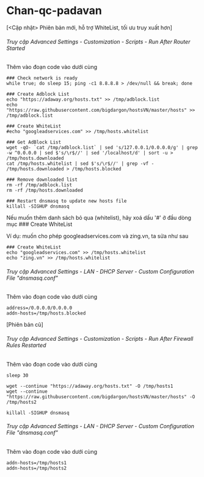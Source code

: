 # Chan-qc-padavan
[<Cập nhật> Phiên bản mới, hỗ trợ WhiteList, tối ưu truy xuất hơn]
###### Truy cập Advanced Settings - Customization - Scripts - Run After Router Started
Thêm vào đoạn code vào dưới cùng
```
### Check network is ready
while true; do sleep 15; ping -c1 8.8.8.8 > /dev/null && break; done

### Create Adblock List
echo "https://adaway.org/hosts.txt" >> /tmp/adblock.list
echo "https://raw.githubusercontent.com/bigdargon/hostsVN/master/hosts" >> /tmp/adblock.list

### Create WhiteList
#echo "googleadservices.com" >> /tmp/hosts.whitelist

### Get AdBlock List
wget -qO- `cat /tmp/adblock.list` | sed 's/127.0.0.1/0.0.0.0/g' | grep -w ^0.0.0.0 | sed $'s/\r$//' | sed '/localhost/d' | sort -u > /tmp/hosts.downloaded
cat /tmp/hosts.whitelist | sed $'s/\r$//' | grep -vf - /tmp/hosts.downloaded > /tmp/hosts.blocked

### Remove downloaded list
rm -rf /tmp/adblock.list
rm -rf /tmp/hosts.downloaded

### Restart dnsmasq to update new hosts file
killall -SIGHUP dnsmasq
```

Nếu muốn thêm danh sách bỏ qua (whitelist), hãy xoá dấu '#' ở đầu dòng mục ### Create WhiteList

Ví dụ: muốn cho phép googleadservices.com và zing.vn, ta sửa như sau

```
### Create WhiteList
echo "googleadservices.com" >> /tmp/hosts.whitelist
echo "zing.vn" >> /tmp/hosts.whitelist
```

###### Truy cập Advanced Settings - LAN - DHCP Server - Custom Configuration File "dnsmasq.conf" 
Thêm vào đoạn code vào dưới cùng
```
address=/0.0.0.0/0.0.0.0
addn-hosts=/tmp/hosts.blocked
```

[Phiên bản cũ]
###### Truy cập Advanced Settings - Customization - Scripts - Run After Firewall Rules Restarted
Thêm vào đoạn code vào dưới cùng
```
sleep 30

wget --continue "https://adaway.org/hosts.txt" -O /tmp/hosts1
wget --continue "https://raw.githubusercontent.com/bigdargon/hostsVN/master/hosts" -O /tmp/hosts2

killall -SIGHUP dnsmasq
```

###### Truy cập Advanced Settings - LAN - DHCP Server - Custom Configuration File "dnsmasq.conf" 
Thêm vào đoạn code vào dưới cùng
```
addn-hosts=/tmp/hosts1
addn-hosts=/tmp/hosts2
```
